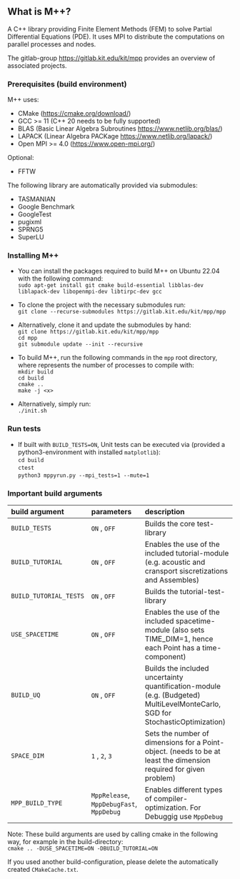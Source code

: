 ## What is M++?
A C++ library providing Finite Element Methods (FEM) to solve Partial Differential Equations (PDE).
It uses MPI to distribute the computations on parallel processes and nodes.

The gitlab-group https://gitlab.kit.edu/kit/mpp provides an overview of associated projects. 


### Prerequisites (build environment)
M++ uses:
* CMake (https://cmake.org/download/)  
* GCC >= 11 (C++ 20 needs to be fully supported)   
* BLAS (Basic Linear Algebra Subroutines https://www.netlib.org/blas/)  
* LAPACK (Linear Algebra PACKage https://www.netlib.org/lapack/)  
* Open MPI >= 4.0 (https://www.open-mpi.org/)  

Optional:  
* FFTW   

The following library are automatically provided via submodules:
* TASMANIAN  
* Google Benchmark  
* GoogleTest  
* pugixml  
* SPRNG5  
* SuperLU  

### Installing M++
* You can install the packages required to build M++ on Ubuntu 22.04 with the following command:<br>
```sudo apt-get install git cmake build-essential libblas-dev liblapack-dev libopenmpi-dev libtirpc-dev gcc```  
  
* To clone the project with the necessary submodules run:  
```git clone --recurse-submodules https://gitlab.kit.edu/kit/mpp/mpp```

* Alternatively, clone it and update the submodules by hand:  
```git clone https://gitlab.kit.edu/kit/mpp/mpp```  
```cd mpp```  
```git submodule update --init --recursive```   

* To build M++, run the following commands in the ```mpp``` root directory, where <x> represents the number of processes to compile with:  
```mkdir build```  
```cd build```     
```cmake ..```  
```make -j <x>```

* Alternatively, simply run:                 
```./init.sh```

### Run tests
* If built with ```BUILD_TESTS=ON```, Unit tests can be executed via (provided a python3-environment with installed ```matplotlib```):                           
```cd build```                                                                  
```ctest```                                                                     
```python3 mppyrun.py --mpi_tests=1 --mute=1```                                         

### Important build arguments   
| build argument | parameters | description | 
| :--- | :--- | :--- |
| ```BUILD_TESTS``` | ```ON``` , ```OFF``` | Builds the core test-library  |
| ```BUILD_TUTORIAL``` | ```ON``` , ```OFF``` | Enables the use of the included tutorial-module (e.g. acoustic and cransport siscretizations and Assembles)  |
| ```BUILD_TUTORIAL_TESTS```| ```ON``` , ```OFF``` |  Builds the tutorial-test-library  |
| ```USE_SPACETIME``` | ```ON``` , ```OFF``` | Enables the use of the included spacetime-module (also sets TIME_DIM=1, hence each Point has a time-component)  |
| ```BUILD_UQ```| ```ON``` , ```OFF``` | Builds the included uncertainty quantification-module (e.g. (Budgeted) MultiLevelMonteCarlo, SGD for StochasticOptimization)  |
| ```SPACE_DIM``` | ```1``` , ```2```,  ```3``` | Sets the number of dimensions for a Point-object. (needs to be at least the dimension required for given problem) | 
| ```MPP_BUILD_TYPE```| ```MppRelease```, ```MppDebugFast```, ```MppDebug``` | Enables different types of compiler-optimization. For Debuggig use ```MppDebug```|  


Note: These build arguments are used by calling cmake in the following way, for example in the build-directory:  
```cmake .. -DUSE_SPACETIME=ON -DBUILD_TUTORIAL=ON```

If you used another build-configuration, please delete the automatically created `CMakeCache.txt`.

